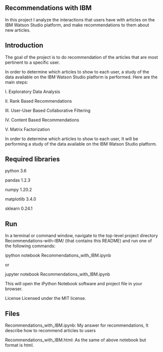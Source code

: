 ## Recommendations with IBM ##


In this project I analyze the interactions that users have with articles on the IBM Watson Studio platform, and make recommendations to them about new articles.

## Introduction ##

The goal of the project is to do recommendation of the articles that are most pertinent to a specific user.

In order to determine which articles to show to each user, a study of the data available on the IBM Watson Studio platform is performed. Here are the main steps:

I. Exploratory Data Analysis 

II. Rank Based Recommendations 

III. User-User Based Collaborative Filtering 

IV. Content Based Recommendations 

V. Matrix Factorization

In order to determine which articles to show to each user, It will be performing a study of the data available on the IBM Watson Studio platform.

## Required libraries ##

python 3.6

pandas 1.2.3

numpy 1.20.2

matplotlib 3.4.0

sklearn 0.24.1

## Run ##

In a terminal or command window, navigate to the top-level project directory Recommendations-with-IBM/ (that contains this README) and run one of the following commands:

ipython notebook Recommendations_with_IBM.ipynb

or

jupyter notebook Recommendations_with_IBM.ipynb

This will open the iPython Notebook software and project file in your browser.

License
Licensed under the MIT license.

## Files ##

Recommendations_with_IBM.ipynb: My answer for recommendations, It describe how to recommend articles to users

Recommendations_with_IBM.html: As the same of above notebook but format is html.
